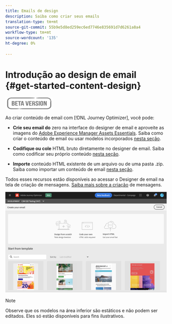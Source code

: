 ```yaml
---
title: Emails de design
description: Saiba como criar seus emails
translation-type: tm+mt
source-git-commit: 55b9e5d8ed259ec6ed7746e835691d7d6261a8a4
workflow-type: tm+mt
source-wordcount: '135'
ht-degree: 0%

---
```


# Introdução ao design de email {#get-started-content-design}

![](assets/do-not-localize/badge.png)

Ao criar conteúdo de email com [!DNL Journey Optimizer], você pode:

* **Crie seu email do** zero na interface do designer de email e aproveite as imagens do  [Adobe Experience Manager Assets Essentials](assets-essentials.md). Saiba como criar o conteúdo de email ou usar modelos incorporados [nesta seção](create-email-content.md).

* **Codifique ou cole** HTML bruto diretamente no designer de email. Saiba como codificar seu próprio conteúdo [nesta seção](existing-content.md#import-raw-html-code).

* **Importe** conteúdo HTML existente de um arquivo ou de uma pasta .zip. Saiba como importar um conteúdo de email [nesta seção](existing-content.md#import-html-content-from-file).

Todos esses recursos estão disponíveis ao acessar o Designer de email na tela de criação de mensagens. [Saiba mais sobre a criação](create-message.md) de mensagens.

![](assets/content-editors.png)

>[!NOTE]
>
>Observe que os modelos na área inferior são estáticos e não podem ser editados. Eles só estão disponíveis para fins ilustrativos.
